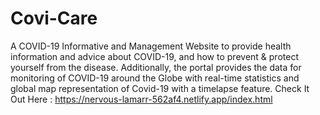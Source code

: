 # Covi-Care
A COVID-19 Informative and Management Website to provide health information and advice about COVID-19,
and how to prevent & protect yourself from the disease. Additionally, the portal provides the data for monitoring of COVID-19 around the Globe
with real-time statistics and global map representation of Covid-19 with a timelapse feature.
Check It Out Here : https://nervous-lamarr-562af4.netlify.app/index.html
